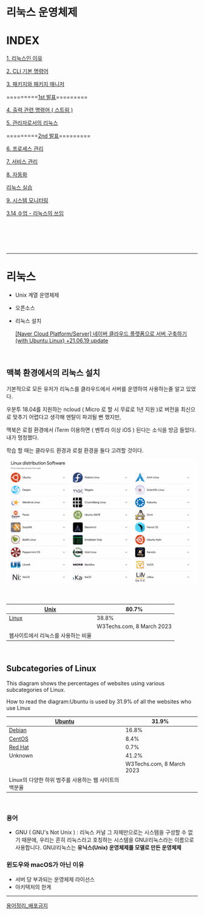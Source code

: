 # 리눅스 운영체제

# INDEX

[1. 리눅스인 이유](/linux/1_리눅스인_이유.md)

[2. CLI 기본 명령어](/linux/2_CLI%20_%EA%B8%B0%EB%B3%B8_%EB%AA%85%EB%A0%B9%EC%96%B4.md)

[3. 패키지와 패키지 매니저](/linux/3_%ED%8C%A8%ED%82%A4%EC%A7%80%EC%99%80_%ED%8C%A8%ED%82%A4%EC%A7%80%EB%A7%A4%EB%8B%88%EC%A0%80.md)

=========[1st 발표](/linux/%EB%B0%9C%ED%91%9C.md)=========

[4. 출력 관련 명령어 ( 스트림 )](/linux/4_%EC%B6%9C%EB%A0%A5_%EA%B4%80%EB%A0%A8_%EB%AA%85%EB%A0%B9%EC%96%B4_(%EC%8A%A4%ED%8A%B8%EB%A6%BC).md)

[5. 관리자로서의 리눅스](/linux/5_%EA%B4%80%EB%A6%AC%EC%9E%90%EB%A1%9C%EC%84%9C%EC%9D%98_%EB%A6%AC%EB%88%85%EC%8A%A4.md)

=========[2nd 발표](/linux/%EB%B0%9C%ED%91%9C2.md)=========

[6. 프로세스 관리](/linux/6_%ED%94%84%EB%A1%9C%EC%84%B8%EC%8A%A4%EA%B4%80%EB%A6%AC.md)

[7. 서비스 관리](/linux/7_%EC%84%9C%EB%B9%84%EC%8A%A4%EA%B4%80%EB%A6%AC.md)

[8. 자동화](/linux/8_%EC%9E%90%EB%8F%99%ED%99%94.md)

[리눅스 실습](/linux/%EB%A6%AC%EB%88%85%EC%8A%A4%20%EC%8B%A4%EC%8A%B5.md)

[9. 시스템 모니터링](/linux/9_%EC%8B%9C%EC%8A%A4%ED%85%9C_%EB%AA%A8%EB%8B%88%ED%84%B0%EB%A7%81.md)

[3.14 수업 - 리눅스의 쓰임](/linux/3_14%20%EC%88%98%EC%97%85_%EB%A6%AC%EB%88%85%EC%8A%A4%EC%9D%98%EC%93%B0%EC%9E%84.md)

</br>
</br>
</br>
</br>

---

# 리눅스

- Unix 계열 운영체제
- 오픈소스
- 리눅스 설치
    
    [[Naver Cloud Platform/Server] 네이버 클라우드 플랫폼으로 서버 구축하기 (with Ubuntu Linux) +21.06.19 update](https://growingarchive.tistory.com/152)
    
</br>


## 맥북 환경에서의 리눅스 설치


기본적으로 모든 유저가 리눅스를 클라우드에서 서버를 운영하여 사용하는줄 알고 있었다. 

우분투 18.04를 지원하는 ncloud ( Micro 로 할 시 무료로 1년 지원 )로 버전을 최신으로 맞추기 어렵다고 생각해 멘탈이 파괴될 뻔 했지만,

맥북은 로컬 환경에서 iTerm 이용하면 ( 벤투라 이상 iOS ) 된다는 소식을 방금 들었다. 내가 멍청했다.

학습 할 때는 클라우드 환경과 로컬 환경을 둘다 고려할 것이다.

![스크린샷 2023-03-09 09.42.52.png](/linux/linux.png)

</br>

| [Unix](https://w3techs.com/technologies/details/os-unix) | 80.7% |
| --- | --- |
| [Linux](https://w3techs.com/technologies/details/os-linux) | 38.8% |
|  | W3Techs.com, 8 March 2023 |
| 웹사이트에서 리눅스를 사용하는 비율 |  |

</br>

## **Subcategories of Linux**

This diagram shows the percentages of websites using various subcategories of Linux.

How to read the diagram:Ubuntu is used by 31.9% of all the websites who use Linux

| [Ubuntu](https://w3techs.com/technologies/details/os-ubuntu) | 31.9% |
| --- | --- |
| [Debian](https://w3techs.com/technologies/details/os-debian) | 16.8% |
| [CentOS](https://w3techs.com/technologies/details/os-centos) | 8.4% |
| [Red Hat](https://w3techs.com/technologies/details/os-redhat) | 0.7% |
| Unknown | 41.2% |
|  | W3Techs.com, 8 March 2023 |
| Linux의 다양한 하위 범주를 사용하는 웹 사이트의 백분율 |  |

</br>

### 용어

- GNU ( GNU's Not Unix ) : 리눅스 커널 그 자체만으로는 시스템을 구성할 수 없기 때문에, 우리는 흔히 리눅스라고 호칭하는 시스템을 GNU/리눅스라는 이름으로 사용합니다. GNU/리눅스는 **유닉스(Unix) 운영체제를 모델로 만든 운영체제**

### 윈도우와 macOS가 아닌 이유

- 서버 당 부과되는 운영체제 라이선스
- 아키텍처의 한계

---

[용어정리_배포금지](%E1%84%85%E1%85%B5%E1%84%82%E1%85%AE%E1%86%A8%E1%84%89%E1%85%B3%20%E1%84%8B%E1%85%AE%E1%86%AB%E1%84%8B%E1%85%A7%E1%86%BC%E1%84%8E%E1%85%A6%E1%84%8C%E1%85%A6%200c4f4774e24f482789579df6af574bad/%E1%84%8B%E1%85%AD%E1%86%BC%E1%84%8B%E1%85%A5%E1%84%8C%E1%85%A5%E1%86%BC%E1%84%85%E1%85%B5_%E1%84%87%E1%85%A2%E1%84%91%E1%85%A9%E1%84%80%E1%85%B3%E1%86%B7%E1%84%8C%E1%85%B5%20e9ac9e7ae83c4adf895993f7c836899e.md)
